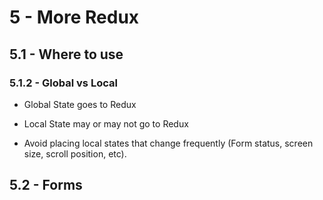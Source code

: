 # 5 - More Redux

## 5.1 - Where to use

### 5.1.2 - Global vs Local

- Global State goes to Redux

- Local State may or may not go to Redux

- Avoid placing local states that change frequently (Form status, screen size, scroll position, etc).

## 5.2 - Forms


